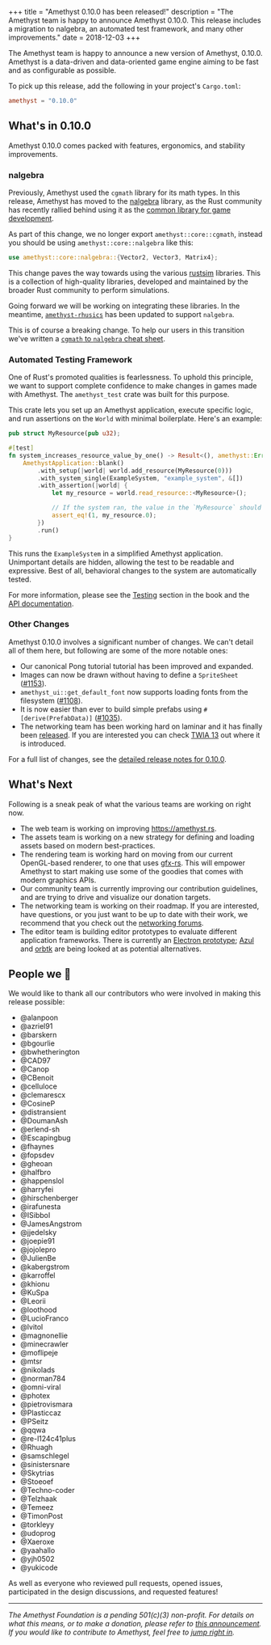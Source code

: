 +++
title = "Amethyst 0.10.0 has been released!"
description = "The Amethyst team is happy to announce Amethyst 0.10.0. This release includes a migration to nalgebra, an automated test framework, and many other improvements."
date = 2018-12-03
+++

The Amethyst team is happy to announce a new version of Amethyst, 0.10.0.
Amethyst is a data-driven and data-oriented game engine aiming to be fast and as configurable as possible.

To pick up this release, add the following in your project's `Cargo.toml`:

```toml
amethyst = "0.10.0"
```

## What's in 0.10.0

Amethyst 0.10.0 comes packed with features, ergonomics, and stability improvements.

### nalgebra

Previously, Amethyst used the `cgmath` library for its math types.
In this release, Amethyst has moved to the [nalgebra] library, as the Rust community has
recently rallied behind using it as the [common library for game development][nalgebra-rally].

[nalgebra]: https://www.nalgebra.org/
[nalgebra-rally]: https://users.rust-lang.org/t/cgmath-looking-for-new-maintainers/20406

As part of this change, we no longer export `amethyst::core::cgmath`, instead you should be using
`amethyst::core::nalgebra` like this:

```rust
use amethyst::core::nalgebra::{Vector2, Vector3, Matrix4};
```

This change paves the way towards using the various [rustsim] libraries.
This is a collection of high-quality libraries, developed and maintained by the broader Rust
community to perform simulations.

Going forward we will be working on integrating these libraries.
In the meantime, [`amethyst-rhusics`] has been
updated to support `nalgebra`.

This is of course a breaking change. To help our users in this transition we've written a
[`cgmath` to `nalgebra` cheat sheet][cgmath-to-nalgebra].

[rustsim]: https://www.rustsim.org/
[`amethyst-rhusics`]: https://github.com/amethyst/amethyst-rhusics
[cgmath-to-nalgebra]: https://www.amethyst.rs/book/latest/appendices/b_migration_notes/cgmath_to_nalgebra.html

###  Automated Testing Framework

One of Rust's promoted qualities is fearlessness.
To uphold this principle, we want to support complete confidence to make changes in games made with Amethyst.
The `amethyst_test` crate was built for this purpose.

This crate lets you set up an Amethyst application, execute specific logic, and run assertions
on the `World` with minimal boilerplate.
Here's an example:

```rust
pub struct MyResource(pub u32);

#[test]
fn system_increases_resource_value_by_one() -> Result<(), amethyst::Error> {
    AmethystApplication::blank()
        .with_setup(|world| world.add_resource(MyResource(0)))
        .with_system_single(ExampleSystem, "example_system", &[])
        .with_assertion(|world| {
            let my_resource = world.read_resource::<MyResource>();

            // If the system ran, the value in the `MyResource` should be 1.
            assert_eq!(1, my_resource.0);
        })
        .run()
}
```

This runs the `ExampleSystem` in a simplified Amethyst application.
Unimportant details are hidden, allowing the test to be readable and expressive.
Best of all, behavioral changes to the system are automatically tested.

For more information, please see the [Testing][testing]
section in the book and the [API documentation][api].

[testing]: https://www.amethyst.rs/book/latest/testing.html
[api]: https://www.amethyst.rs/doc/latest/doc/amethyst_test/index.html

### Other Changes

Amethyst 0.10.0 involves a significant number of changes.
We can't detail all of them here, but following are some of the more notable ones:

* Our canonical Pong tutorial tutorial has been improved and expanded.
* Images can now be drawn without having to define a `SpriteSheet` ([#1153]).
* `amethyst_ui::get_default_font` now supports loading fonts from the filesystem ([#1108]).
* It is now easier than ever to build simple prefabs using `#[derive(PrefabData)]` ([#1035]).
* The networking team has been working hard on laminar and it has finally been [released][laminar].
  If you are interested you can check [TWIA 13][twia-13] out where it is introduced.

For a full list of changes, see the [detailed release notes for 0.10.0][changelog].

[#1153]: https://github.com/amethyst/amethyst/pull/1153
[#1108]: https://github.com/amethyst/amethyst/pull/1108
[#1035]: https://github.com/amethyst/amethyst/pull/1035
[changelog]: https://github.com/amethyst/amethyst/blob/master/docs/CHANGELOG.md#0100---2018-12
[laminar]: https://crates.io/crates/laminar
[twia-13]: https://www.amethyst.rs/blog/twia-13

## What's Next

Following is a sneak peak of what the various teams are working on right now.

* The web team is working on improving https://amethyst.rs.
* The assets team is working on a new strategy for defining and loading assets based on
  modern best-practices.
* The rendering team is working hard on moving from our current OpenGL-based renderer, to one that
  uses [gfx-rs]. This will empower Amethyst to start making use some of the goodies that comes with
  modern graphics APIs.
* Our community team is currently improving our contribution guidelines, and are trying to drive
  and visualize our donation targets.
* The networking team is working on their roadmap. If you are interested, have questions, or you
  just want to be up to date with their work, we recommend that you check out the
  [networking forums][networking-forums].
* The editor team is building editor prototypes to evaluate different application frameworks.
  There is currently an [Electron prototype][electron-prototype]; [Azul] and [orbtk] are being looked at as potential alternatives.

[gfx-rs]: https://github.com/gfx-rs
[networking-forums]: https://community.amethyst-engine.org/c/development/networking
[electron-prototype]: https://github.com/randomPoison/amethyst-editor
[Azul]: https://azul.rs/
[orbtk]: https://github.com/redox-os/orbtk

## People we 💖

We would like to thank all our contributors who were involved in making this release possible:

* @alanpoon
* @azriel91
* @barskern
* @bgourlie
* @bwhetherington
* @CAD97
* @Canop
* @CBenoit
* @celluloce
* @clemarescx
* @CosineP
* @distransient
* @DoumanAsh
* @erlend-sh
* @Escapingbug
* @fhaynes
* @fopsdev
* @gheoan
* @halfbro
* @happenslol
* @harryfei
* @hirschenberger
* @irafunesta
* @ISibboI
* @JamesAngstrom
* @jjedelsky
* @joepie91
* @jojolepro
* @JulienBe
* @kabergstrom
* @karroffel
* @khionu
* @KuSpa
* @Leorii
* @loothood
* @LucioFranco
* @lvitol
* @magnonellie
* @minecrawler
* @moflipeje
* @mtsr
* @nikolads
* @norman784
* @omni-viral
* @photex
* @pietrovismara
* @Plasticcaz
* @PSeitz
* @qqwa
* @re-l124c41plus
* @Rhuagh
* @samschlegel
* @sinistersnare
* @Skytrias
* @Stoeoef
* @Techno-coder
* @Telzhaak
* @Temeez
* @TimonPost
* @torkleyy
* @udoprog
* @Xaeroxe
* @yaahallo
* @yjh0502
* @yukicode

As well as everyone who reviewed pull requests, opened issues, participated in the design
discussions, and requested features!

---

*The Amethyst Foundation is a pending 501(c)(3) non-profit. For details on what this means, or to make a donation, please refer to [this announcement][non-profit]. If you would like to contribute to Amethyst, feel free to [jump right in][contribute].*

[non-profit]: https://www.amethyst.rs/blog/non-profit-announce/
[contribute]: https://github.com/amethyst/amethyst
